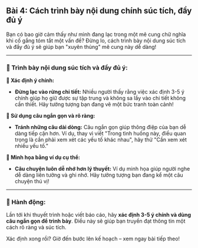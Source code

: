 ## Bài 4: Cách trình bày nội dung chính súc tích, đầy đủ ý

Bạn có bao giờ cảm thấy như mình đang lạc trong một mê cung chữ nghĩa khi cố gắng tóm tắt một vấn đề? Đừng lo, cách trình bày nội dung súc tích và đầy đủ ý sẽ giúp bạn "xuyên thủng" mê cung này dễ dàng!

---

### 📌 Trình bày nội dung súc tích và đầy đủ ý:

**🔹 Xác định ý chính:**
- **Đừng lạc vào rừng chi tiết:** Nhiều người thấy rằng việc xác định 3-5 ý chính giúp họ giữ được sự tập trung và không sa lầy vào chi tiết không cần thiết. Hãy tưởng tượng bạn đang vẽ một bức tranh toàn cảnh!

**🔹 Sử dụng câu ngắn gọn và rõ ràng:**
- **Tránh những câu dài dòng:** Câu ngắn gọn giúp thông điệp của bạn dễ dàng tiếp cận hơn. Ví dụ, thay vì viết "Trong tình huống này, điều quan trọng là cần phải xem xét các yếu tố khác nhau", hãy thử "Cần xem xét nhiều yếu tố."

**🔹 Minh họa bằng ví dụ cụ thể:**
- **Câu chuyện luôn dễ nhớ hơn lý thuyết:** Ví dụ minh họa giúp người nghe dễ dàng liên tưởng và ghi nhớ. Hãy tưởng tượng bạn đang kể một câu chuyện thú vị!

---

### 🚀 Hành động:

Lần tới khi thuyết trình hoặc viết báo cáo, hãy **xác định 3-5 ý chính và dùng câu ngắn gọn để trình bày**. Điều này sẽ giúp bạn truyền đạt thông tin một cách rõ ràng và súc tích.

Xác định xong rồi? Giờ đến bước lên kế hoạch – xem ngay bài tiếp theo!